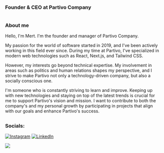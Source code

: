 
### Founder & CEO at Partivo Company
#

### About me

Hello, I'm Mert. I'm the founder and manager of Partivo Company.

My passion for the world of software started in 2019, and I've been actively working in this field ever since. During my time at Partivo, I've specialized in modern web technologies such as React, Next.js, and Tailwind CSS.

However, my interests go beyond technical expertise. My involvement in areas such as politics and human relations shapes my perspective, and I strive to make Partivo not only a technology-driven company, but also a socially conscious one.

I'm someone who is constantly striving to learn and improve. Keeping up with new technologies and staying on top of the latest trends is crucial for me to support Partivo's vision and mission. I want to contribute to both the company's and my personal growth by participating in projects that align with our goals and enhance Partivo's success.
<br/>
<h2>

### Socials:
[![Instagram](https://img.shields.io/badge/Instagram-%23E4405F.svg?logo=Instagram&logoColor=white)](https://instagram.com/partivo.company) [![LinkedIn](https://img.shields.io/badge/LinkedIn-%230077B5.svg?logo=linkedin&logoColor=white)](https://linkedin.com/in/albatp)    
    
   
   
[![](https://visitcount.itsvg.in/api?id=Albat&icon=7&color=1)](https://visitcount.itsvg.in)
